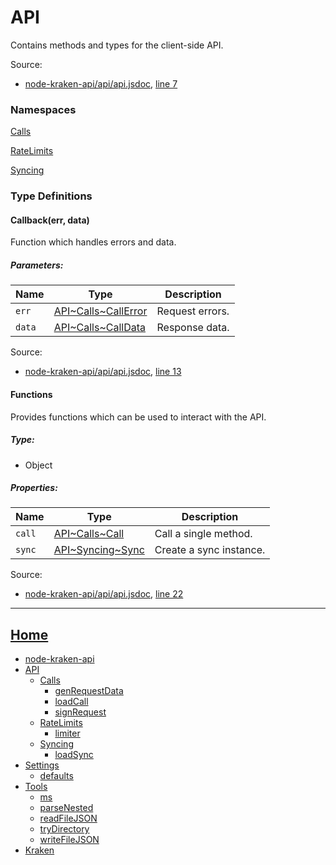 # API

Contains methods and types for the client-side API.

Source:

*   [node-kraken-api/api/api.jsdoc](https://github.com/jpcx/node-kraken-api/blob/develop/api/api.jsdoc), [line 7](https://github.com/jpcx/node-kraken-api/blob/develop/api/api.jsdoc#L7)

### Namespaces

[Calls](https://github.com/jpcx/node-kraken-api/blob/develop/docs/namespaces/API/Calls.md)

[RateLimits](https://github.com/jpcx/node-kraken-api/blob/develop/docs/namespaces/API/RateLimits.md)

[Syncing](https://github.com/jpcx/node-kraken-api/blob/develop/docs/namespaces/API/Syncing.md)

### Type Definitions

<a name="~Callback"></a>
#### Callback(err, data)

Function which handles errors and data.

##### Parameters:

| Name | Type | Description |
| --- | --- | --- |
| `err` | [API\~Calls~CallError](https://github.com/jpcx/node-kraken-api/blob/develop/docs/namespaces/API/Calls.md#~CallError) | Request errors. |
| `data` | [API\~Calls~CallData](https://github.com/jpcx/node-kraken-api/blob/develop/docs/namespaces/API/Calls.md#~CallData) | Response data. |


Source:

*   [node-kraken-api/api/api.jsdoc](https://github.com/jpcx/node-kraken-api/blob/develop/api/api.jsdoc), [line 13](https://github.com/jpcx/node-kraken-api/blob/develop/api/api.jsdoc#L13)

<a name="~Functions"></a>
#### Functions

Provides functions which can be used to interact with the API.

##### Type:

*   Object

##### Properties:

| Name | Type | Description |
| --- | --- | --- |
| `call` | [API\~Calls~Call](https://github.com/jpcx/node-kraken-api/blob/develop/docs/namespaces/API/Calls.md#~Call) | Call a single method. |
| `sync` | [API\~Syncing~Sync](https://github.com/jpcx/node-kraken-api/blob/develop/docs/namespaces/API/Syncing.md#~Sync) | Create a sync instance. |


Source:

*   [node-kraken-api/api/api.jsdoc](https://github.com/jpcx/node-kraken-api/blob/develop/api/api.jsdoc), [line 22](https://github.com/jpcx/node-kraken-api/blob/develop/api/api.jsdoc#L22)

<hr>

## [Home](https://github.com/jpcx/node-kraken-api/blob/develop/README.md)
  + [node-kraken-api](https://github.com/jpcx/node-kraken-api/blob/develop/docs/modules/node-kraken-api.md)
  + [API](https://github.com/jpcx/node-kraken-api/blob/develop/docs/namespaces/API.md)
    + [Calls](https://github.com/jpcx/node-kraken-api/blob/develop/docs/namespaces/API/Calls.md)
      + [genRequestData](https://github.com/jpcx/node-kraken-api/blob/develop/docs/modules/API/Calls/genRequestData.md)
      + [loadCall](https://github.com/jpcx/node-kraken-api/blob/develop/docs/modules/API/Calls/loadCall.md)
      + [signRequest](https://github.com/jpcx/node-kraken-api/blob/develop/docs/modules/API/Calls/signRequest.md)
    + [RateLimits](https://github.com/jpcx/node-kraken-api/blob/develop/docs/namespaces/API/RateLimits.md)
      + [limiter](https://github.com/jpcx/node-kraken-api/blob/develop/docs/modules/API/RateLimits/limiter.md)
    + [Syncing](https://github.com/jpcx/node-kraken-api/blob/develop/docs/namespaces/API/Syncing.md)
      + [loadSync](https://github.com/jpcx/node-kraken-api/blob/develop/docs/modules/API/Syncing/loadSync.md)
  + [Settings](https://github.com/jpcx/node-kraken-api/blob/develop/docs/namespaces/Settings.md)
    + [defaults](https://github.com/jpcx/node-kraken-api/blob/develop/docs/modules/Settings/defaults.md)
  + [Tools](https://github.com/jpcx/node-kraken-api/blob/develop/docs/namespaces/Tools.md)
    + [ms](https://github.com/jpcx/node-kraken-api/blob/develop/docs/modules/Tools/ms.md)
    + [parseNested](https://github.com/jpcx/node-kraken-api/blob/develop/docs/modules/Tools/parseNested.md)
    + [readFileJSON](https://github.com/jpcx/node-kraken-api/blob/develop/docs/modules/Tools/readFileJSON.md)
    + [tryDirectory](https://github.com/jpcx/node-kraken-api/blob/develop/docs/modules/Tools/tryDirectory.md)
    + [writeFileJSON](https://github.com/jpcx/node-kraken-api/blob/develop/docs/modules/Tools/writeFileJSON.md)
  + [Kraken](https://github.com/jpcx/node-kraken-api/blob/develop/docs/namespaces/Kraken.md)